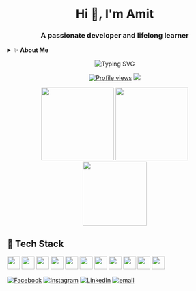 <!-- =============================================================== -->
<!--                  W E L C O M E   S E C T I O N                  -->
<!-- =============================================================== -->
<h1 align="center">Hi 👋, I'm Amit</h1>
<h3 align="center">A passionate developer and lifelong learner</h3>

<!-- =============================================================== -->
<!--                      A B O U T   M E                            -->
<!-- =============================================================== -->
<details>
<summary>✨ <strong>About Me</strong></summary>
<br>
<ul>
  <li>🔭 I’m currently working on projects in AI & IoT</li>
  <li>🌱 I’m learning advanced ML and edge computing</li>
  <li>💬 Ask me about anything tech-related!</li>
</ul>
</details>

<p align="center">
  <img src="https://readme-typing-svg.herokuapp.com?font=Fira+Code&weight=500&size=24&pause=1000&center=true&vCenter=true&width=435&lines=AI+%7C+IoT+%7C+CV+%7C+ML+Engineer;Always+learning+new+things" alt="Typing SVG" />
</p>

<p align="center">
  <a href="#"><img src="https://komarev.com/ghpvc/?username=amiit1&style=for-the-badge&color=lightgrey" alt="Profile views"></a>
  <a href="https://github.com/amiit1?tab=followers"><img src="https://img.shields.io/github/followers/amiit1?label=Followers&style=for-the-badge"></a>
</p>


<!-- =============================================================== -->
<!--                      S T A T S   S E C T I O N                  -->
<!-- =============================================================== -->
<div align="center">
  <img src="https://github-readme-stats.vercel.app/api?username=amiit1&show_icons=true&theme=dracula&include_all_commits=true&count_private=true&hide_border=true" height="170" />
  <img src="https://github-readme-streak-stats.herokuapp.com/?user=amiit1&theme=dracula&hide_border=true" height="170"/>
</div>

<div align="center">
  <img src="https://github-readme-stats.vercel.app/api/top-langs/?username=amiit1&layout=compact&theme=dracula&hide_border=true" height="150"/>
</div>


<!-- =============================================================== -->
<!--                     T E C H   S T A C K                         -->
<!-- =============================================================== -->
<h2> 🚀 Tech Stack</h2>

<div>
  <!-- your existing icons -->
  <img src="https://cdn.jsdelivr.net/gh/devicons/devicon/icons/typescript/typescript-original.svg" height="30" />
  <img src="https://cdn.jsdelivr.net/gh/devicons/devicon/icons/react/react-original.svg" height="30" />
  <img src="https://cdn.jsdelivr.net/gh/devicons/devicon/icons/html5/html5-original.svg" height="30" />
  <img src="https://cdn.jsdelivr.net/gh/devicons/devicon/icons/css3/css3-original.svg" height="30" />
  <img src="https://cdn.jsdelivr.net/gh/devicons/devicon/icons/python/python-original.svg" height="30" />
  <img src="https://cdn.jsdelivr.net/gh/devicons/devicon/icons/csharp/csharp-original.svg" height="30" />
  <img src="https://cdn.jsdelivr.net/gh/devicons/devicon/icons/cplusplus/cplusplus-original.svg" height="30" />
  <img src="https://cdn.jsdelivr.net/gh/devicons/devicon/icons/c/c-original.svg" height="30" />
  <img src="https://cdn.jsdelivr.net/gh/devicons/devicon/icons/julia/julia-original.svg" height="30" />
  <img src="https://cdn.jsdelivr.net/gh/devicons/devicon/icons/tensorflow/tensorflow-original.svg" height="30" />
  <img src="https://cdn.jsdelivr.net/gh/devicons/devicon/icons/pytorch/pytorch-original.svg" height="30" />
</div>


<!-- =============================================================== -->
<!--                  S O C I A L   M E D I A                        -->
<!-- =============================================================== -->
<div align="left">

[![Facebook](https://img.shields.io/badge/Facebook-%231877F2.svg?logo=Facebook&logoColor=white)](https://www.facebook.com/amit.gupta.382037) 
[![Instagram](https://img.shields.io/badge/Instagram-%23E4405F.svg?logo=Instagram&logoColor=white)](https://www.instagram.com/amiit.1/) 
[![LinkedIn](https://img.shields.io/badge/LinkedIn-%230077B5.svg?logo=linkedin&logoColor=white)](www.linkedin.com/in/amit-gupta-846955263) 
[![email](https://img.shields.io/badge/Email-D14836?logo=gmail&logoColor=white)](mailto:guptaamit1667@gmail.com) 


</div>










